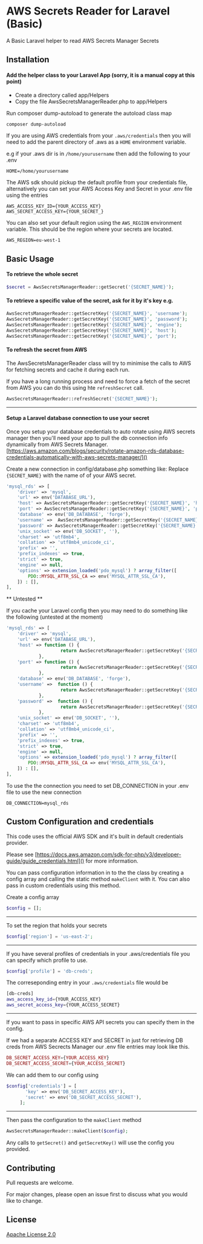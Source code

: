 # AWS Secrets Reader for Laravel (Basic)
A Basic Laravel helper to read AWS Secrets Manager Secrets

## Installation
#### Add the helper class to your Laravel App (sorry, it is a manual copy at this point) 
* Create a directory called app/Helpers 
* Copy the file AwsSecretsManagerReader.php to app/Helpers

Run composer dump-autoload to generate the autoload class map
```bash
composer dump-autoload
```
If you are using AWS credentials from your `.aws/credentials` then you will need to add the parent directory of .aws as a `HOME` environment variable.

e.g if your .aws dir is in `/home/yourusername` then add the following to your .env

```dotenv
HOME=/home/yourusername
```

The AWS sdk should pickup the default profile from your credentials file, alternatively you can set your AWS Access Key and Secret in your .env file using the entries

```dotenv
AWS_ACCESS_KEY_ID={YOUR_ACCESS_KEY}
AWS_SECRET_ACCESS_KEY={YOUR_SECRET_}
```

You can also set your default region using the `AWS_REGION` environment variable.  This should be the region where your secrets are located.

```dotenv
AWS_REGION=eu-west-1
```

## Basic Usage

#### To retrieve the whole secret

```php
$secret = AwsSecretsManagerReader::getSecret('{SECRET_NAME}');
``` 

#### To retrieve a specific value of the secret, ask for it by it's key e.g.
```php
AwsSecretsManagerReader::getSecretKey('{SECRET_NAME}', 'username');
AwsSecretsManagerReader::getSecretKey('{SECRET_NAME}', 'password');
AwsSecretsManagerReader::getSecretKey('{SECRET_NAME}', 'engine');
AwsSecretsManagerReader::getSecretKey('{SECRET_NAME}', 'host');
AwsSecretsManagerReader::getSecretKey('{SECRET_NAME}', 'port');
```

#### To refresh the secret from AWS

The AwsSecretsManagerReader class will try to minimise the calls to AWS for fetching secrets and cache it during each run.

If you have a long running process and need to force a fetch of the secret from AWS you can do this using hte `refreshSecret` call.

```php 
AwsSecretsManagerReader::refreshSecret('{SECRET_NAME}');
```
- - -
#### Setup a Laravel database connection to use your secret

Once you setup your database credentials to auto rotate using AWS secrets manager then you'll need your app to pull the db connection info dynamically from AWS Secrets Manager.
[https://aws.amazon.com/blogs/security/rotate-amazon-rds-database-credentials-automatically-with-aws-secrets-manager/]()


Create a new connection in config/database.php something like:
Replace `{SECRET_NAME}` with the name of of your AWS secret. 

```php
'mysql_rds' => [
    'driver' => 'mysql',
    'url' => env('DATABASE_URL'),
    'host' => AwsSecretsManagerReader::getSecretKey('{SECRET_NAME}', 'host'),
    'port' => AwsSecretsManagerReader::getSecretKey('{SECRET_NAME}', 'port'),
    'database' => env('DB_DATABASE', 'forge'),
    'username' =>  AwsSecretsManagerReader::getSecretKey('{SECRET_NAME}', 'username'),
    'password' => AwsSecretsManagerReader::getSecretKey('{SECRET_NAME}', 'password'),
    'unix_socket' => env('DB_SOCKET', ''),
    'charset' => 'utf8mb4',
    'collation' => 'utf8mb4_unicode_ci',
    'prefix' => '',
    'prefix_indexes' => true,
    'strict' => true,
    'engine' => null,
    'options' => extension_loaded('pdo_mysql') ? array_filter([
        PDO::MYSQL_ATTR_SSL_CA => env('MYSQL_ATTR_SSL_CA'),
    ]) : [],
],
```


** Untested **

If you cache your Laravel config then you may need to do something like the following (untested at the moment)
```php
'mysql_rds' => [
    'driver' => 'mysql',
    'url' => env('DATABASE_URL'),
    'host' => function () {
                    return AwsSecretsManagerReader::getSecretKey('{SECRET_NAME}', 'host');
            },
    'port' => function () {
                    return AwsSecretsManagerReader::getSecretKey('{SECRET_NAME}', 'port');
            },
    'database' => env('DB_DATABASE', 'forge'),
    'username' =>  function () {
                    return AwsSecretsManagerReader::getSecretKey('{SECRET_NAME}', 'username');
            },
    'password' =>  function () {
                    return AwsSecretsManagerReader::getSecretKey('{SECRET_NAME}', 'password');
            },
    'unix_socket' => env('DB_SOCKET', ''),
    'charset' => 'utf8mb4',
    'collation' => 'utf8mb4_unicode_ci',
    'prefix' => '',
    'prefix_indexes' => true,
    'strict' => true,
    'engine' => null,
    'options' => extension_loaded('pdo_mysql') ? array_filter([
        PDO::MYSQL_ATTR_SSL_CA => env('MYSQL_ATTR_SSL_CA'),
    ]) : [],
],
```
To use the the connection you need to set DB_CONNECTION in your .env file to use the new connection
```dotenv
DB_CONNECTION=mysql_rds
```

## Custom Configuration and credentials

This code uses the official AWS SDK and it's built in default credentials provider.

Please see [https://docs.aws.amazon.com/sdk-for-php/v3/developer-guide/guide_credentials.html]() for more information.

You can pass configuration information in to the the class by creating a config array and calling the static method `makeClient` with it.  You can also pass in custom credentials using this method.

Create a config array
```php
$config = [];
``` 
- - -
To set the region that holds your secrets
```php
$config['region'] = 'us-east-2';
``` 
- - -
If you have several profiles of credentials in your .aws/credentials file you can specify which profile to use.

```php
$config['profile'] = 'db-creds';
``` 
The correseponding entry in your `.aws/credentials` file would be
```bash
[db-creds]
aws_access_key_id={YOUR_ACCESS_KEY}
aws_secret_access_key={YOUR_ACCESS_SECRET}
```
- - -
If you want to pass in specific AWS API secrets you can specify them in the config. 

If we had a separate ACCESS KEY and SECRET in just for retrieving DB creds from AWS Secrects Manager our .env file entries may look like this.
```php
DB_SECRET_ACCESS_KEY={YOUR_ACCESS_KEY}
DB_SECRET_ACCESS_SECRET={YOUR_ACCESS_SECRET}
``` 
We can add them to our config using 
```php
$config['credentials'] = [
       'key' => env('DB_SECRET_ACCESS_KEY'),
       'secret' => env('DB_SECRET_ACCESS_SECRET'),
     ];
```
- - -
Then pass the configuration to the `makeClient` method
```php
AwsSecretsManagerReader::makeClient($config);
``` 
Any calls to `getSecret()` and `getSecretKey()` will use the config you provided.

 
    
## Contributing
Pull requests are welcome. 

For major changes, please open an issue first to discuss what you would like to change.


## License
[Apache License 2.0](./LICENSE.md)
